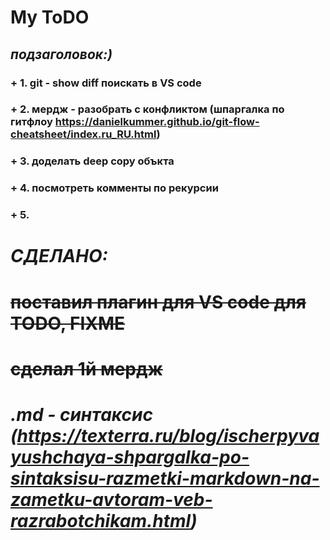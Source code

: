 # My ToDO
## *подзаголовок:)*

### + 1. git - show diff поискать в VS code
### + 2. мердж - разобрать с конфликтом (шпаргалка по гитфлоу https://danielkummer.github.io/git-flow-cheatsheet/index.ru_RU.html)
### + 3. доделать deep copy объкта
### + 4. посмотреть комменты по рекурсии
### + 5. 

# _СДЕЛАНО:_
# ~~поставил  плагин для VS code для TODO, FIXME~~
# ~~сделал 1й мердж~~
# *.md - синтаксис (https://texterra.ru/blog/ischerpyvayushchaya-shpargalka-po-sintaksisu-razmetki-markdown-na-zametku-avtoram-veb-razrabotchikam.html)*
